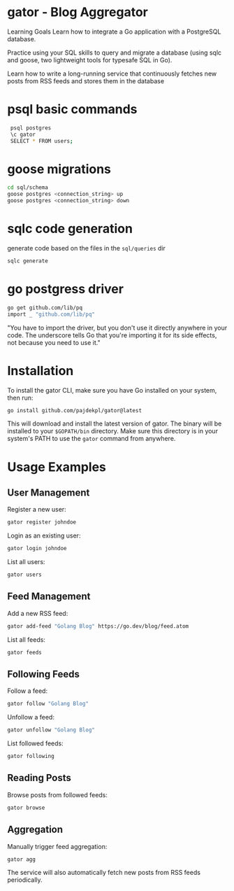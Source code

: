 # gator - Blog Aggregator

Learning Goals
Learn how to integrate a Go application with a PostgreSQL database.

Practice using your SQL skills to query and migrate a database (using sqlc and goose, two lightweight tools for typesafe SQL in Go).

Learn how to write a long-running service that continuously fetches new posts from RSS feeds and stores them in the database


# psql basic commands

```bash
 psql postgres
 \c gator
 SELECT * FROM users;
```


# goose migrations

```bash
cd sql/schema
goose postgres <connection_string> up
goose postgres <connection_string> down
```

# sqlc code generation 

generate code based on the files in the `sql/queries` dir

```bash 
sqlc generate
```
# go postgress driver

```bash
go get github.com/lib/pq
import _ "github.com/lib/pq"
```

"You have to import the driver, but you don't use it directly anywhere in your code. The underscore tells Go that you're importing it for its side effects, not because you need to use it."

# Installation

To install the gator CLI, make sure you have Go installed on your system, then run:

```bash
go install github.com/pajdekpl/gator@latest
```

This will download and install the latest version of gator. The binary will be installed to your `$GOPATH/bin` directory. Make sure this directory is in your system's PATH to use the `gator` command from anywhere.

# Usage Examples

## User Management

Register a new user:
```bash
gator register johndoe
```

Login as an existing user:
```bash
gator login johndoe
```

List all users:
```bash
gator users
```

## Feed Management

Add a new RSS feed:
```bash
gator add-feed "Golang Blog" https://go.dev/blog/feed.atom
```

List all feeds:
```bash
gator feeds
```

## Following Feeds

Follow a feed:
```bash
gator follow "Golang Blog"
```

Unfollow a feed:
```bash
gator unfollow "Golang Blog"
```

List followed feeds:
```bash
gator following
```

## Reading Posts

Browse posts from followed feeds:
```bash
gator browse
```

## Aggregation

Manually trigger feed aggregation:
```bash
gator agg
```

The service will also automatically fetch new posts from RSS feeds periodically.